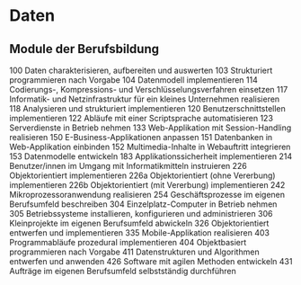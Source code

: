 # Daten

## Module der Berufsbildung

100 Daten charakterisieren, aufbereiten und auswerten
103 Strukturiert programmieren nach Vorgabe
104 Datenmodell implementieren
114 Codierungs-, Kompressions- und Verschlüsselungsverfahren einsetzen
117 Informatik- und Netzinfrastruktur für ein kleines Unternehmen realisieren
118 Analysieren und strukturiert implementieren
120 Benutzerschnittstellen implementieren
122 Abläufe mit einer Scriptsprache automatisieren
123 Serverdienste in Betrieb nehmen
133 Web-Applikation mit Session-Handling realisieren
150 E-Business-Applikationen anpassen
151 Datenbanken in Web-Applikation einbinden
152 Multimedia-Inhalte in Webauftritt integrieren
153 Datenmodelle entwickeln
183 Applikationssicherheit implementieren
214 Benutzer/innen im Umgang mit Informatikmitteln instruieren
226 Objektorientiert implementieren
226a Objektorientiert (ohne Vererbung) implementieren
226b Objektorientiert (mit Vererbung) implementieren
242 Mikroprozessoranwendung realisieren
254 Geschäftsprozesse im eigenen Berufsumfeld beschreiben
304 Einzelplatz-Computer in Betrieb nehmen
305 Betriebssysteme installieren, konfigurieren und administrieren
306 Kleinprojekte im eigenen Berufsumfeld abwickeln
326 Objektorientiert entwerfen und implementieren
335 Mobile-Applikation realisieren
403 Programmabläufe prozedural implementieren
404 Objektbasiert programmieren nach Vorgabe
411 Datenstrukturen und Algorithmen entwerfen und anwenden
426 Software mit agilen Methoden entwickeln
431 Aufträge im eigenen Berufsumfeld selbstständig durchführen
